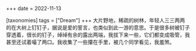 +++
date = 2022-11-13

[taxonomies]
tags = ["Dream"]
+++ 
大片野地，稀疏的树林，年轻人三三两两的在大树上钉钉子，据说是爱的誓言，也类似到此一游的意思。于是很多树被钉子穿透着，很长的钉子，绰绰有余的露出两端，我拔下来一些，它们都变成吸管，我甚至还试着嘬了两口。我收集了一些攥在手里，被几个同学看见，我羞煞。
<!-- more -->
